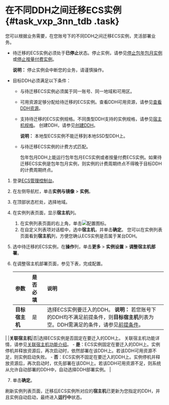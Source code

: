 # 在不同DDH之间迁移ECS实例 {#task_vxp_3nn_tdb .task}

您可以根据业务需要，在您账号下的不同DDH之间迁移ECS实例，灵活部署业务。

-   待迁移的ECS实例必须处于**已停止**状态。停止实例，请参见[停止包年包月实例](../../cn.zh-CN/实例/管理实例/启动和停止实例.md#section_fdq_nsl_xdb)或[停止按量付费实例](../../cn.zh-CN/实例/管理实例/启动和停止实例.md#section_nz3_l5r_pgb)。

    **说明：** 停止实例会中断您的业务，请谨慎操作。

-   目标DDH必须满足以下条件：
    -   与待迁移ECS实例必须属于同一账号、同一地域和可用区。
    -   可用资源足够分配给待迁移的ECS实例。查看DDH可用资源，请参见[查看DDH资源](cn.zh-CN/用户指南/查看DDH资源.md#)。
    -   支持待迁移的ECS实例规格。不同类型DDH支持的实例规格，请参见[宿主机规格](../cn.zh-CN/产品简介/宿主机规格.md#)。 创建DDH，请参见[创建DDH](../cn.zh-CN/快速入门/创建包年包月DDH.md#)。

        **说明：** 本地型ECS实例不能迁移到本地SSD型DDH上。

    -   与待迁移ECS实例的计费方式匹配。

        包年包月DDH上能运行包年包月ECS实例或者按量付费ECS实例。如果待迁移ECS实例是包年包月实例，则实例的计费周期终点不得晚于目标DDH的计费周期终点。


1.  登录[ECS管理控制台](https://ecs.console.aliyun.com)。
2.  在左侧导航栏，单击**实例与镜像** \> **实例**。
3.  在顶部状态栏处，选择地域。
4.  在实例列表页面，显示**宿主机**列。 

    1.  在实例列表页面的右上角，单击![配置](http://static-aliyun-doc.oss-cn-hangzhou.aliyuncs.com/assets/img/6633/15663826311350_zh-CN.png)图标。
    2.  在自定义列表项对话框中，选中**宿主机**，并单击**确定**。
    您可以在实例列表页面看到**宿主机**列，方便您确认ECS实例是否属于某台DDH。

5.  选中待迁移的ECS实例，在**操作**列，单击**更多** \> **实例设置** \> **调整宿主机部署**。
6.  在调整宿主机部署页面，参见下表，完成配置。 

    |参数|是否必填|说明|
    |:-|:---|:-|
    |**目标宿主机**|是|选择ECS实例要迁入的DDH。 **说明：** 若您账号下的DDH均不满足前提条件，则**目标宿主机**列表为空。DDH需满足的条件，请参见[前提条件](#)。

 |
    |**关联宿主机**|否|选择ECS实例是否固定在要迁入的DDH上。 关联宿主机功能详情，请参见[关联宿主机功能介绍](../cn.zh-CN/产品简介/功能特性.md#table_r8f_zcv_448)。     -   **是**：ECS实例固定在要迁入的DDH上。实例停机并释放资源后，再次启动时，依然部署在该DDH上。若该DDH可用资源不足，则实例启动失败。
    -   **否**：ECS实例不固定在要迁入的DDH上。实例停机并释放资源后，再次启动时，优先部署在该DDH上。若该DDH可用资源不足，则系统从允许自动部署的DDH中，自动选择DDH部署实例。
 |

7.  单击**确定**。

刷新实例列表页面，迁移后ECS实例所对应的**宿主机**已更新为您指定的DDH，并且实例自动启动，最终进入**运行中**状态。

